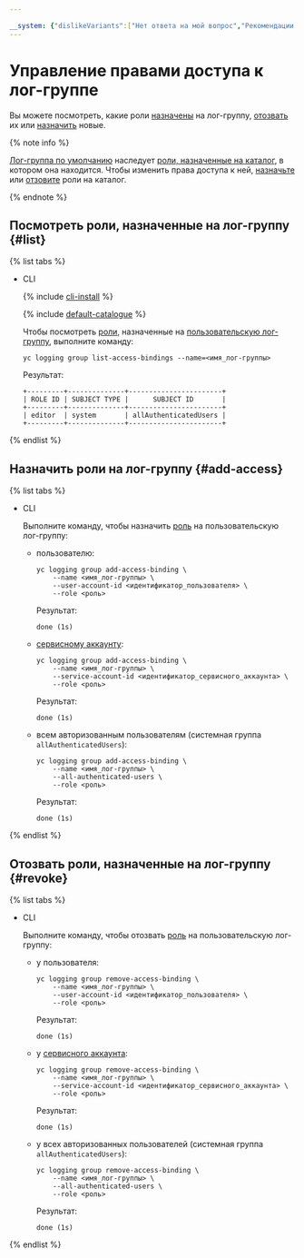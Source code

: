 ```yaml
---

__system: {"dislikeVariants":["Нет ответа на мой вопрос","Рекомендации не помогли","Содержание не соответсвует заголовку","Другое"]}
---
```

# Управление правами доступа к лог-группе

Вы можете посмотреть, какие роли [назначены](#list) на лог-группу, [отозвать](#revoke) их или [назначить](#add-access) новые.

{% note info %}

[Лог-группа по умолчанию](../concepts/log-group.md) наследует [роли, назначенные на каталог](../../iam/operations/roles/get-assigned-roles.md), в котором она находится. Чтобы изменить права доступа к ней, [назначьте](../../iam/operations/roles/grant.md) или [отзовите](../../iam/operations/roles/revoke.md) роли на каталог.

{% endnote %}

## Посмотреть роли, назначенные на лог-группу {#list}

{% list tabs %}

- CLI

	{% include [cli-install](../../_includes/cli-install.md) %}
    
    {% include [default-catalogue](../../_includes/default-catalogue.md) %}

    Чтобы посмотреть [роли](../security/index.md), назначенные на [пользовательскую лог-группу](../concepts/log-group.md), выполните команду:

	```
	yc logging group list-access-bindings --name=<имя_лог-группы>
	```

	Результат:

	```
	+---------+--------------+-----------------------+
    | ROLE ID | SUBJECT TYPE |      SUBJECT ID       |
    +---------+--------------+-----------------------+
    | editor  | system       | allAuthenticatedUsers |
    +---------+--------------+-----------------------+
	```

{% endlist %}

## Назначить роли на лог-группу {#add-access}

{% list tabs %}

- CLI

	Выполните команду, чтобы назначить [роль](../security/index.md) на пользовательскую лог-группу:

	* пользователю:
        ```
        yc logging group add-access-binding \
            --name <имя_лог-группы> \
            --user-account-id <идентификатор_пользователя> \
            --role <роль>
        ```
        Результат:
        ```
        done (1s)
        ```
    * [сервисному аккаунту](../../iam/concepts/users/service-accounts.md):  
        ```
        yc logging group add-access-binding \
            --name <имя_лог-группы> \
            --service-account-id <идентификатор_сервисного_аккаунта> \
            --role <роль>
        ```
        Результат:
        ```
        done (1s)
        ```
    * всем авторизованным пользователям (системная группа `allAuthenticatedUsers`):
        ```
        yc logging group add-access-binding \
            --name <имя_лог-группы> \
            --all-authenticated-users \
            --role <роль>
        ```
        Результат:
        ```
        done (1s)
        ```

{% endlist %}

## Отозвать роли, назначенные на лог-группу {#revoke}

{% list tabs %}

- CLI

	Выполните команду, чтобы отозвать [роль](../security/index.md) на пользовательскую лог-группу:

	* у пользователя:
        ```
        yc logging group remove-access-binding \
            --name <имя_лог-группы> \
            --user-account-id <идентификатор_пользователя> \
            --role <роль>
        ```
        Результат:
        ```
        done (1s)
        ```
    * у [сервисного аккаунта](../../iam/concepts/users/service-accounts.md):
        ```
        yc logging group remove-access-binding \
            --name <имя_лог-группы> \
            --service-account-id <идентификатор_сервисного_аккаунта> \
            --role <роль>
        ```
        Результат:
        ```
        done (1s)
        ```
    * у всех авторизованных пользователей (системная группа `allAuthenticatedUsers`):
        ```
        yc logging group remove-access-binding \
            --name <имя_лог-группы> \
            --all-authenticated-users \
            --role <роль>
        ```
        Результат:
        ```
        done (1s)
        ```

{% endlist %}
